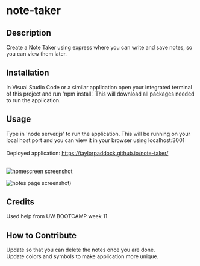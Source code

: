 # note-taker

## Description

Create a Note Taker using express where you can write and save notes, so you can view them later.

## Installation

In Visual Studio Code or a similar application open your integrated terminal of this project and run 'npm install'. This will download all packages needed to run the application.

## Usage

Type in 'node server.js' to run the application. This will be running on your local host port and you can view it in your browser using localhost:3001
<br>
<br>
Deployed application: https://taylorpaddock.github.io/note-taker/
<br>
<br>

![homescreen screenshot](./public/assets/images/notetake-homescreen.jpg)

![notes page screenshot](./public/assets/images/notetake-notesscreen.jpg))



## Credits

Used help from UW BOOTCAMP week 11.

## How to Contribute

Update so that you can delete the notes once you are done. <br>
Update colors and symbols to make application more unique.